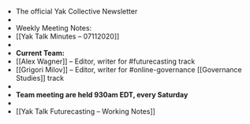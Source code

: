 - The official Yak Collective Newsletter
- 
- Weekly Meeting Notes:
- [[Yak Talk Minutes – 07112020]]
- 
- **Current Team:**
- [[Alex Wagner]] – Editor, writer for #futurecasting track
- [[Grigori Milov]] – Editor, writer for #online-governance [[Governance Studies]] track
- 
- **Team meeting are held 930am EDT, every Saturday**
- 
- [[Yak Talk Futurecasting – Working Notes]]
